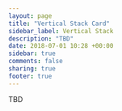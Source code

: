 ```yaml
---
layout: page
title: "Vertical Stack Card"
sidebar_label: Vertical Stack
description: "TBD"
date: 2018-07-01 10:28 +00:00
sidebar: true
comments: false
sharing: true
footer: true
---
```


TBD